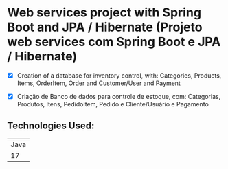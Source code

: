 # Web services project with Spring Boot and JPA / Hibernate (Projeto web services com Spring Boot e JPA / Hibernate)

- [x] Creation of a database for inventory control, with:
Categories, Products, Items, OrderItem, Order and Customer/User and Payment

- [x] Criação de Banco de dados para controle de estoque, com:
Categorias, Produtos, Itens, PedidoItem, Pedido e Cliente/Usuário e Pagamento

## Technologies Used:

<table>
  <tr>
    <td>
      Java
    </td>
  </tr>
  <tr>
    <td>
      17
    </td>
  </tr>
</table>
